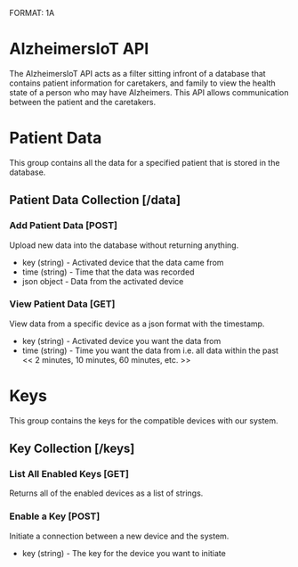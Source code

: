 FORMAT: 1A

# AlzheimersIoT API

The AlzheimersIoT API acts as a filter sitting infront of a database that contains patient information for caretakers, and family to view the health state of a person who may have Alzheimers. This API allows communication between the patient and the caretakers.

# Patient Data

This group contains all the data for a specified patient that is stored in the database.

## Patient Data Collection [/data]

### Add Patient Data [POST]

Upload new data into the database without returning anything.

+ key (string) - Activated device that the data came from
+ time (string) - Time that the data was recorded
+ json object - Data from the activated device

### View Patient Data [GET]

View data from a specific device as a json format with the timestamp.

+ key (string) - Activated device you want the data from
+ time (string) - Time you want the data from i.e. all data within the past << 2 minutes, 10 minutes, 60 minutes, etc. >>

# Keys

This group contains the keys for the compatible devices with our system.

## Key Collection [/keys]

### List All Enabled Keys [GET]

Returns all of the enabled devices as a list of strings.

### Enable a Key [POST]

Initiate a connection between a new device and the system.

+ key (string) - The key for the device you want to initiate

